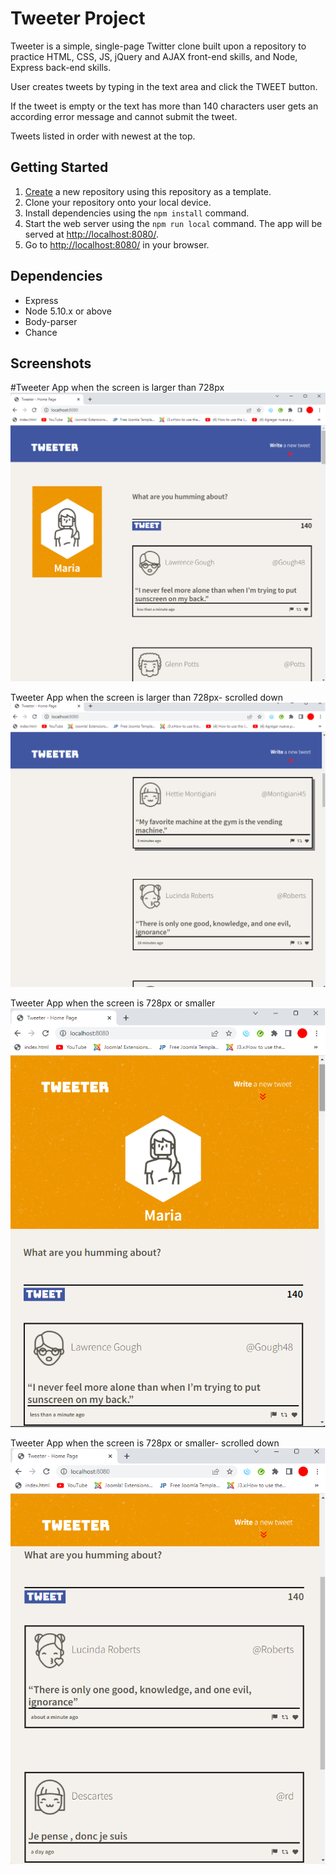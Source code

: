 # Tweeter Project

Tweeter is a simple, single-page Twitter clone built upon a repository to practice HTML, CSS, JS, jQuery and AJAX front-end skills, and  Node, Express back-end skills.

User creates tweets by typing in the text area and click the TWEET button.

If the tweet is empty or the text has more than 140 characters user gets an according error message and cannot submit the tweet.

Tweets listed in order with newest at the top.

## Getting Started

1. [Create](https://docs.github.com/en/repositories/creating-and-managing-repositories/creating-a-repository-from-a-template) a new repository using this repository as a template.
2. Clone your repository onto your local device.
3. Install dependencies using the `npm install` command.
3. Start the web server using the `npm run local` command. The app will be served at <http://localhost:8080/>.
4. Go to <http://localhost:8080/> in your browser.

## Dependencies

- Express
- Node 5.10.x or above
- Body-parser
- Chance

## Screenshots
#Tweeter App when the screen is larger than 728px
![](https://github.com/ive-m/tweeter/blob/master/docs/tweeter-fullscreen.png)


Tweeter App when the screen is larger than 728px- scrolled down
![](https://github.com/ive-m/tweeter/blob/master/docs/tweeter-fullscreen-scroll%20down.png)


Tweeter App when the screen is 728px or smaller
![](https://github.com/ive-m/tweeter/blob/master/docs/tweeter.png)


Tweeter App when the screen is 728px or smaller- scrolled down
![](https://github.com/ive-m/tweeter/blob/master/docs/tweeter-scroll%20down.png)
